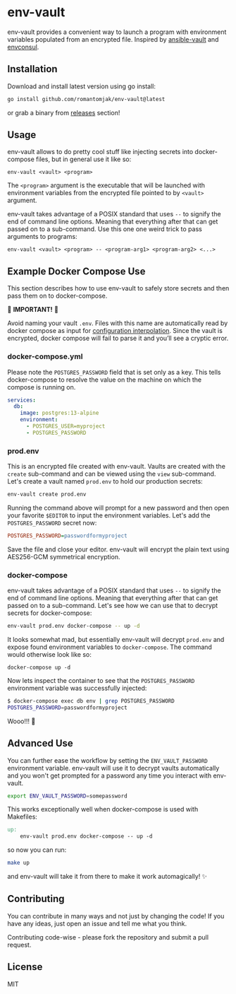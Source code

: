 # env-vault

env-vault provides a convenient way to launch a program
with environment variables populated from an encrypted file.
Inspired by [ansible-vault](https://docs.ansible.com/ansible/latest/cli/ansible-vault.html)
and [envconsul](https://github.com/hashicorp/envconsul).

## Installation

Download and install latest version using go install:

```sh
go install github.com/romantomjak/env-vault@latest
```

or grab a binary from [releases](https://github.com/romantomjak/env-vault/releases/latest) section!

## Usage

env-vault allows to do pretty cool stuff like injecting secrets into docker-compose files, but in general use it like so:

```
env-vault <vault> <program>
```

The `<program>` argument is the executable that will be launched with environment variables from the encrypted file pointed to by `<vault>` argument.

env-vault takes advantage of a POSIX standard that uses `--` to signify the end of command line options. Meaning that everything after that can get passed on to a sub-command. Use this one one weird trick to pass arguments to programs:

```
env-vault <vault> <program> -- <program-arg1> <program-arg2> <...>
```

## Example Docker Compose Use

This section describes how to use env-vault to safely store secrets and then pass them on to docker-compose.

:rotating_light: **IMPORTANT!** :rotating_light:

Avoid naming your vault `.env`. Files with this name are automatically read by docker compose as input for [configuration interpolation](https://docs.docker.com/compose/how-tos/environment-variables/variable-interpolation/#env-file). Since the vault is encrypted, docker compose will fail to parse it and you’ll see a cryptic error.

### docker-compose.yml

Please note the `POSTGRES_PASSWORD` field that is set only as a key. This tells docker-compose to resolve the value on the machine on which the compose is running on.

```yml
services:
  db:
    image: postgres:13-alpine
    environment:
      - POSTGRES_USER=myproject
      - POSTGRES_PASSWORD
```

### prod.env

This is an encrypted file created with env-vault. Vaults are created with the `create` sub-command and can be viewed using the `view` sub-command. Let's create a vault named `prod.env` to hold our production secrets:

```sh
env-vault create prod.env
```

Running the command above will prompt for a new password and then open your favorite `$EDITOR` to input the environment variables. Let's add the `POSTGRES_PASSWORD` secret now:

```ini
POSTGRES_PASSWORD=passwordformyproject
```

Save the file and close your editor. env-vault will encrypt the plain text using AES256-GCM symmetrical encryption.

### docker-compose

env-vault takes advantage of a POSIX standard that uses `--` to signify the end of command line options. Meaning that everything after that can get passed on to a sub-command. Let's see how we can use that to decrypt secrets for docker-compose:

```sh
env-vault prod.env docker-compose -- up -d
```

It looks somewhat mad, but essentially env-vault will decrypt `prod.env` and expose found environment variables to
`docker-compose`. The command would otherwise look like so:

```
docker-compose up -d
```

Now lets inspect the container to see that the `POSTGRES_PASSWORD` environment variable was successfully injected:

```sh
$ docker-compose exec db env | grep POSTGRES_PASSWORD
POSTGRES_PASSWORD=passwordformyproject
```

Wooo!!! :rocket:

## Advanced Use

You can further ease the workflow by setting the `ENV_VAULT_PASSWORD` environment variable. env-vault will use it to decrypt vaults automatically and you won't get prompted for a password any time you interact with env-vault.

```sh
export ENV_VAULT_PASSWORD=somepassword
```

This works exceptionally well when docker-compose is used with Makefiles:

```Makefile
up:
	env-vault prod.env docker-compose -- up -d
```

so now you can run:

```sh
make up
```

and env-vault will take it from there to make it work automagically! :sparkles:

## Contributing

You can contribute in many ways and not just by changing the code! If you have
any ideas, just open an issue and tell me what you think.

Contributing code-wise - please fork the repository and submit a pull request.

## License

MIT
